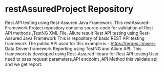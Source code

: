 # restAssuredProject Repository
Rest API testing using Rest-Assured Java Framework .This restAssured-Framework Project repository contains source-code for validation of Rest API methods ,TestNG XML File, Allure result 
Rest API testing using Rest-Assured Java Framework
This is repository of basic REST API testing framework
The public API used for this example is - https://reqres.in/users
Data Driven framework 
Reporting using TestNG and Allure API.
This framework is developed using Rest-Assured library for Rest API testing
User need to pass request parameters,API endpoint ,API Method this validate api and we get report.
